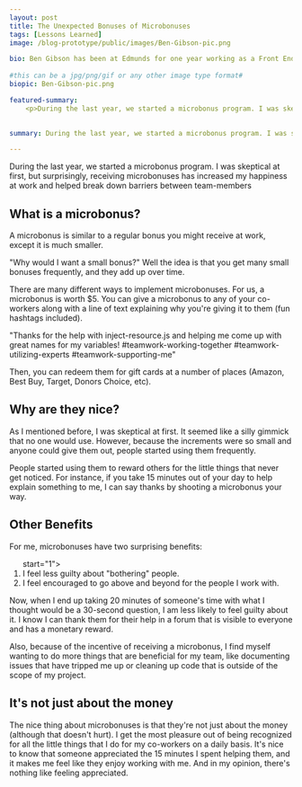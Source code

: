 ```yaml
---
layout: post
title: The Unexpected Bonuses of Microbonuses
tags: [Lessons Learned]
image: /blog-prototype/public/images/Ben-Gibson-pic.png

bio: Ben Gibson has been at Edmunds for one year working as a Front End Engineer.  He is currently working on a User Generated Content project that aims to improve user experience submitting reviews for consumers, auto repair services, and dealerships.  In his spare time he enjoys recording music and traveling with his wife.
 
#this can be a jpg/png/gif or any other image type format#
biopic: Ben-Gibson-pic.png

featured-summary:
    <p>During the last year, we started a microbonus program. I was skeptical at first, but surprisingly, receiving microbonuses has increased my happiness at work and helped break down barriers between team-members.</p>
    

summary: During the last year, we started a microbonus program. I was skeptical at first, but surprisingly, receiving microbonuses has increased my happiness at work and helped break down barriers between team-members

---
```


During the last year, we started a microbonus program. I was skeptical at first, but surprisingly, receiving microbonuses has increased my happiness at work and helped break down barriers between team-members


<h2 class="question-heading">What is a microbonus?</h2>
A microbonus is similar to a regular bonus you might receive at work, except it is much smaller.

"Why would I want a small bonus?" Well the idea is that you get many small bonuses frequently, and they add up over time.

There are many different ways to implement microbonuses. For us, a microbonus is worth $5. You can give a microbonus to any of your co-workers along with a line of text explaining why you're giving it to them (fun hashtags included).

"Thanks for the help with inject-resource.js and helping me come up with great names for my variables! #teamwork-working-together #teamwork-utilizing-experts #teamwork-supporting-me"

Then, you can redeem them for gift cards at a number of places (Amazon, Best Buy, Target, Donors Choice, etc).


<h2 class="question-heading">Why are they nice?</h2>
As I mentioned before, I was skeptical at first. It seemed like a silly gimmick that no one would use. However, because the increments were so small and anyone could give them out, people started using them frequently.

People started using them to reward others for the little things that never get noticed. For instance, if you take 15 minutes out of your day to help explain something to me, I can say thanks by shooting a microbonus your way. 


<h2 class="question-heading">Other Benefits</h2>
For me, microbonuses have two surprising benefits:
<ol> start="1">
  <li>I feel less guilty about "bothering" people.</li>
  <li>I feel encouraged to go above and beyond for the people I work with.</li>
</ol>

Now, when I end up taking 20 minutes of someone's time with what I thought would be a 30-second question, I am less likely to feel guilty about it. I know I can thank them for their help in a forum that is visible to everyone and has a monetary reward.

Also, because of the incentive of receiving a microbonus, I find myself wanting to do more things that are beneficial for my team, like documenting issues that have tripped me up or cleaning up code that is outside of the scope of my project.


<h2 class="question-heading">It's not just about the money</h2>
The nice thing about microbonuses is that they're not just about the money (although that doesn't hurt). I get the most pleasure out of being recognized for all the little things that I do for my co-workers on a daily basis. It's nice to know that someone appreciated the 15 minutes I spent helping them, and it makes me feel like they enjoy working with me. And in my opinion, there's nothing like feeling appreciated.








